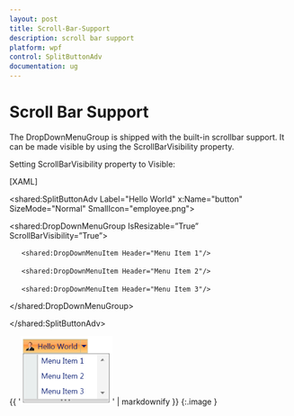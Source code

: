 ```yaml
---
layout: post
title: Scroll-Bar-Support
description: scroll bar support
platform: wpf
control: SplitButtonAdv
documentation: ug
---
```


# Scroll Bar Support

The DropDownMenuGroup is shipped with the built-in scrollbar support. It can be made visible by using the ScrollBarVisibility property.

Setting ScrollBarVisibility property to Visible:



[XAML]

<shared:SplitButtonAdv Label="Hello World" x:Name="button" SizeMode="Normal" SmallIcon="employee.png">

   <shared:DropDownMenuGroup IsResizable=”True” ScrollBarVisibility=”True”>

       <shared:DropDownMenuItem Header="Menu Item 1"/>

       <shared:DropDownMenuItem Header="Menu Item 2"/>

       <shared:DropDownMenuItem Header="Menu Item 3"/>

   </shared:DropDownMenuGroup>

</shared:SplitButtonAdv>



{{ '![](Scroll-Bar-Support_images/Scroll-Bar-Support_img1.png)' | markdownify }}
{:.image }


